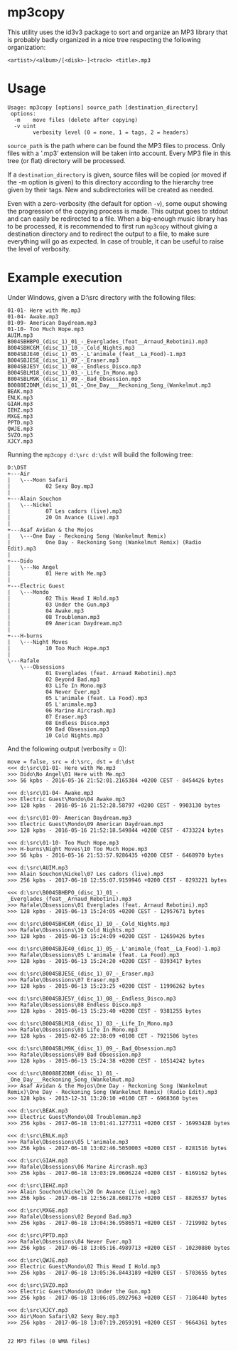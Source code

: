 # mp3copy

This utility uses the id3v3 package to sort and organize an MP3 library that is probably badly organized
in a nice tree respecting the following organization:

```
<artist>/<album>/[<disk>-]<track> <title>.mp3
```

# Usage

```
Usage: mp3copy [options] source_path [destination_directory]
 options:
  -m    move files (delete after copying)
  -v uint
        verbosity level (0 = none, 1 = tags, 2 = headers)
```

`source_path` is the path where can be found the MP3 files to process. Only files with a '.mp3' extension will be taken into account.
Every MP3 file in this tree (or flat) directory will be processed.

If a `destination_directory` is given, source files will be copied (or moved if the -m option is given) to this directory according
to the hierarchy tree given by their tags. New <artist> and <album> subdirectories will be created as needed.

Even with a zero-verbosity (the default for option `-v`), some ouput showing the progression of the copying process is made.
This output goes to stdout and can easily be redirected to a file. When a big-enough music library has to be processed, it is
recommended to first run `mp3copy` without giving a destination directory and to redirect the output to a file, to make sure
everything will go as expected. In case of trouble, it can be useful to raise the level of verbosity.

# Example execution

Under Windows, given a D:\src directory with the following files:

```
01-01- Here with Me.mp3
01-04- Awake.mp3
01-09- American Daydream.mp3
01-10- Too Much Hope.mp3
AUIM.mp3
B004SBHBPO_(disc_1)_01_-_Everglades_(feat__Arnaud_Rebotini).mp3
B004SBHC6M_(disc_1)_10_-_Cold_Nights.mp3
B004SBJE40_(disc_1)_05_-_L'animale_(feat__La_Food)-1.mp3
B004SBJE5E_(disc_1)_07_-_Eraser.mp3
B004SBJE5Y_(disc_1)_08_-_Endless_Disco.mp3
B004SBLM18_(disc_1)_03_-_Life_In_Mono.mp3
B004SBLM9K_(disc_1)_09_-_Bad_Obsession.mp3
B0088E2DNM_(disc_1)_01_-_One_Day___Reckoning_Song_(Wankelmut.mp3
BEAK.mp3
ENLK.mp3
GIAH.mp3
IEHZ.mp3
MXGE.mp3
PPTD.mp3
QWJE.mp3
SVZO.mp3
XJCY.mp3
```

Running the `mp3copy d:\src d:\dst` will build the following tree:

```
D:\DST
+---Air
|   \---Moon Safari
|           02 Sexy Boy.mp3
|
+---Alain Souchon
|   \---Nickel
|           07 Les cadors (live).mp3
|           20 On Avance (Live).mp3
|
+---Asaf Avidan & the Mojos
|   \---One Day - Reckoning Song (Wankelmut Remix)
|           One Day - Reckoning Song (Wankelmut Remix) (Radio Edit).mp3
|
+---Dido
|   \---No Angel
|           01 Here with Me.mp3
|
+---Electric Guest
|   \---Mondo
|           02 This Head I Hold.mp3
|           03 Under the Gun.mp3
|           04 Awake.mp3
|           08 Troubleman.mp3
|           09 American Daydream.mp3
|
+---H-burns
|   \---Night Moves
|           10 Too Much Hope.mp3
|
\---Rafale
    \---Obsessions
            01 Everglades (feat. Arnaud Rebotini).mp3
            02 Beyond Bad.mp3
            03 Life In Mono.mp3
            04 Never Ever.mp3
            05 L'animale (feat. La Food).mp3
            05 L'animale.mp3
            06 Marine Aircrash.mp3
            07 Eraser.mp3
            08 Endless Disco.mp3
            09 Bad Obsession.mp3
            10 Cold Nights.mp3
```

And the following output (verbosity = 0):

```
move = false, src = d:\src, dst = d:\dst
<<< d:\src\01-01- Here with Me.mp3
>>> Dido\No Angel\01 Here with Me.mp3
>>> 56 kpbs - 2016-05-16 21:52:01.2165384 +0200 CEST - 8454426 bytes

<<< d:\src\01-04- Awake.mp3
>>> Electric Guest\Mondo\04 Awake.mp3
>>> 128 kpbs - 2016-05-16 21:52:28.58797 +0200 CEST - 9903130 bytes

<<< d:\src\01-09- American Daydream.mp3
>>> Electric Guest\Mondo\09 American Daydream.mp3
>>> 128 kpbs - 2016-05-16 21:52:18.549844 +0200 CEST - 4733224 bytes

<<< d:\src\01-10- Too Much Hope.mp3
>>> H-burns\Night Moves\10 Too Much Hope.mp3
>>> 56 kpbs - 2016-05-16 21:53:57.9286435 +0200 CEST - 6468970 bytes

<<< d:\src\AUIM.mp3
>>> Alain Souchon\Nickel\07 Les cadors (live).mp3
>>> 256 kpbs - 2017-06-18 12:55:07.9159946 +0200 CEST - 8293221 bytes

<<< d:\src\B004SBHBPO_(disc_1)_01_-_Everglades_(feat__Arnaud_Rebotini).mp3
>>> Rafale\Obsessions\01 Everglades (feat. Arnaud Rebotini).mp3
>>> 128 kpbs - 2015-06-13 15:24:05 +0200 CEST - 12957671 bytes

<<< d:\src\B004SBHC6M_(disc_1)_10_-_Cold_Nights.mp3
>>> Rafale\Obsessions\10 Cold Nights.mp3
>>> 128 kpbs - 2015-06-13 15:24:09 +0200 CEST - 12659426 bytes

<<< d:\src\B004SBJE40_(disc_1)_05_-_L'animale_(feat__La_Food)-1.mp3
>>> Rafale\Obsessions\05 L'animale (feat. La Food).mp3
>>> 128 kpbs - 2015-06-13 15:24:20 +0200 CEST - 8393417 bytes

<<< d:\src\B004SBJE5E_(disc_1)_07_-_Eraser.mp3
>>> Rafale\Obsessions\07 Eraser.mp3
>>> 128 kpbs - 2015-06-13 15:23:25 +0200 CEST - 11996262 bytes

<<< d:\src\B004SBJE5Y_(disc_1)_08_-_Endless_Disco.mp3
>>> Rafale\Obsessions\08 Endless Disco.mp3
>>> 128 kpbs - 2015-06-13 15:23:40 +0200 CEST - 9381255 bytes

<<< d:\src\B004SBLM18_(disc_1)_03_-_Life_In_Mono.mp3
>>> Rafale\Obsessions\03 Life In Mono.mp3
>>> 128 kpbs - 2015-02-05 22:38:09 +0100 CET - 7921506 bytes

<<< d:\src\B004SBLM9K_(disc_1)_09_-_Bad_Obsession.mp3
>>> Rafale\Obsessions\09 Bad Obsession.mp3
>>> 128 kpbs - 2015-06-13 15:24:38 +0200 CEST - 10514242 bytes

<<< d:\src\B0088E2DNM_(disc_1)_01_-_One_Day___Reckoning_Song_(Wankelmut.mp3
>>> Asaf Avidan & the Mojos\One Day - Reckoning Song (Wankelmut Remix)\One Day - Reckoning Song (Wankelmut Remix) (Radio Edit).mp3
>>> 128 kpbs - 2013-12-31 13:20:10 +0100 CET - 6968360 bytes

<<< d:\src\BEAK.mp3
>>> Electric Guest\Mondo\08 Troubleman.mp3
>>> 256 kpbs - 2017-06-18 13:01:41.1277311 +0200 CEST - 16993428 bytes

<<< d:\src\ENLK.mp3
>>> Rafale\Obsessions\05 L'animale.mp3
>>> 256 kpbs - 2017-06-18 13:02:46.5050003 +0200 CEST - 8281516 bytes

<<< d:\src\GIAH.mp3
>>> Rafale\Obsessions\06 Marine Aircrash.mp3
>>> 256 kpbs - 2017-06-18 13:03:19.0606224 +0200 CEST - 6169162 bytes

<<< d:\src\IEHZ.mp3
>>> Alain Souchon\Nickel\20 On Avance (Live).mp3
>>> 256 kpbs - 2017-06-18 12:56:28.6081776 +0200 CEST - 8826537 bytes

<<< d:\src\MXGE.mp3
>>> Rafale\Obsessions\02 Beyond Bad.mp3
>>> 256 kpbs - 2017-06-18 13:04:36.9586571 +0200 CEST - 7219902 bytes

<<< d:\src\PPTD.mp3
>>> Rafale\Obsessions\04 Never Ever.mp3
>>> 256 kpbs - 2017-06-18 13:05:16.4989713 +0200 CEST - 10230880 bytes

<<< d:\src\QWJE.mp3
>>> Electric Guest\Mondo\02 This Head I Hold.mp3
>>> 256 kpbs - 2017-06-18 13:05:36.8443189 +0200 CEST - 5703655 bytes

<<< d:\src\SVZO.mp3
>>> Electric Guest\Mondo\03 Under the Gun.mp3
>>> 256 kpbs - 2017-06-18 13:06:05.8927963 +0200 CEST - 7186440 bytes

<<< d:\src\XJCY.mp3
>>> Air\Moon Safari\02 Sexy Boy.mp3
>>> 256 kpbs - 2017-06-18 13:07:19.2059191 +0200 CEST - 9664361 bytes


22 MP3 files (0 WMA files)
```
